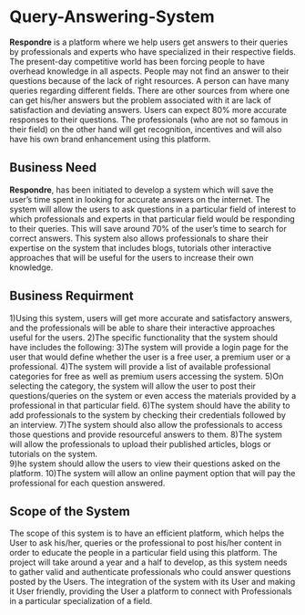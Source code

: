 # Query-Answering-System

**Respondre** is a platform where we help users get answers to their queries by professionals and experts who have specialized in their respective fields. The present-day competitive world has been forcing people to have overhead knowledge in all aspects. People may not find an answer to their questions because of the lack of right resources. A person can have many queries regarding different fields. There are other sources from where one can get his/her answers but the problem associated with it are lack of satisfaction and deviating answers. Users can expect 80% more accurate responses to their questions. The professionals (who are not so famous in their field) on the other hand will get recognition, incentives and will also have his own brand enhancement using this platform.

## Business Need

**Respondre**, has been initiated to develop a system which will save the user’s time spent in looking for accurate answers on the internet. The system will allow the users to ask questions in a particular field of interest to which professionals and experts in that particular field would be responding to their queries. This will save around 70% of the user’s time to search for correct answers. This system also allows professionals to share their expertise on the system that includes blogs, tutorials other interactive approaches that will be useful for the users to increase their own knowledge. 

## Business Requirment

1)Using this system, users will get more accurate and satisfactory answers, and the professionals will be able to share their interactive approaches useful for the users.
2)The specific functionality that the system should have includes the following:
3)The system will provide a login page for the user that would define whether the user is a free user, a premium user or a professional.
4)The system will provide a list of available professional categories for free as well as premium users accessing the system.
5)On selecting the category, the system will allow the user to post their questions/queries on the system or even access the materials provided by a professional in that particular field.
6)The system should have the ability to add professionals to the system by checking their credentials followed by an interview.
7)The system should also allow the professionals to access those questions and provide resourceful answers to them.
8)The system will allow the professionals to upload their published articles, blogs or tutorials on the system.    
9)he system should allow the users to view their questions asked on the platform.
10)The system will allow an online payment option that will pay the professional for each question answered. 

## Scope of the System

The scope of this system is to have an efficient platform, which helps the User to ask his/her, queries or the professional to post his/her content in order to educate the people in a particular field using this platform. The project will take around a year and a half to develop, as this system needs to gather valid and authenticate professionals who could answer questions posted by the Users. The integration of the system with its User and making it User friendly, providing the User a platform to connect with Professionals in a particular specialization of a field.

